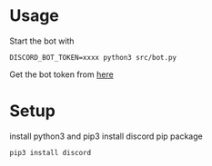 # Usage
Start the bot with
```
DISCORD_BOT_TOKEN=xxxx python3 src/bot.py
```

Get the bot token from [here](https://discord.com/developers/applications)

# Setup
install python3 and pip3
install discord pip package
```
pip3 install discord
```

